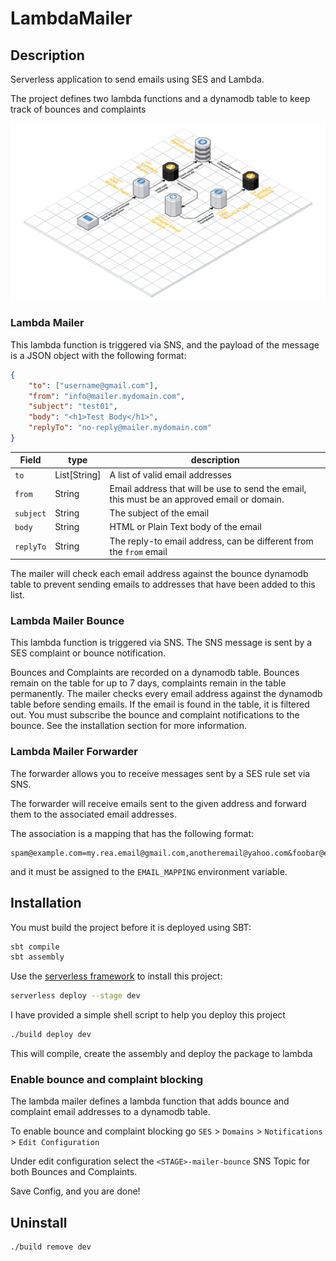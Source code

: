 LambdaMailer
============

Description
-----------

Serverless application to send emails using SES and Lambda.

The project defines two lambda functions and a dynamodb table to keep track of bounces and complaints

![Serverless Lambda Mailer](docs/img/ServerlessLambdaMailer.png)

### Lambda Mailer
This lambda function is triggered via SNS, and the payload of the message is
a JSON object with the following format:

```json
{
    "to": ["username@gmail.com"],
    "from": "info@mailer.mydomain.com",
    "subject": "test01",
    "body": "<h1>Test Body</h1>",
    "replyTo": "no-reply@mailer.mydomain.com"
}
```

| Field     | type         | description                                                                                 |
|-----------|--------------|---------------------------------------------------------------------------------------------|
| `to`      | List\[String\] | A list of valid email addresses                                                             |
| `from`    | String       | Email address that will be use to send the email, this must be an approved email or domain. |
| `subject` | String       | The subject of the email                                                                    |
| `body`    | String       | HTML or Plain Text body of the email                                                        |
| `replyTo` | String       | The reply-to email address, can be different from the `from` email                          |


The mailer will check each email address against the bounce dynamodb table to prevent sending emails to
addresses that have been added to this list.

### Lambda Mailer Bounce
This lambda function is triggered via SNS. The SNS message is sent by a SES
complaint or bounce notification.

Bounces and Complaints are recorded on a dynamodb table. Bounces remain on
the table for up to 7 days, complaints remain in the table permanently.
The mailer checks every email address against the dynamodb table before sending
emails. If the email is found in the table, it is filtered out.
You must subscribe the bounce and complaint notifications to the bounce. See the installation section
for more information.

### Lambda Mailer Forwarder
The forwarder allows you to receive messages sent by a SES rule set via SNS. 

The forwarder will receive emails sent to the given address and forward them to the associated email addresses.

The association is a mapping that has the following format:

```
spam@example.com=my.rea.email@gmail.com,anotheremail@yahoo.com&foobar@example2.com=some@email.com
```
and it must be assigned to the `EMAIL_MAPPING` environment variable. 

Installation
------------
You must build the project before it is deployed using SBT:
```bash
sbt compile
sbt assembly
```

Use the [serverless framework](https://serverless.com/) to install this project:
```bash
serverless deploy --stage dev
```

I have provided a simple shell script to help you deploy this project
```bash
./build deploy dev
```

This will compile, create the assembly and deploy the package to lambda

### Enable bounce and complaint blocking
The lambda mailer defines a lambda function that adds bounce and complaint email addresses
to a dynamodb table.

To enable bounce and complaint blocking go `SES` > `Domains` > `Notifications` > `Edit Configuration`

Under edit configuration select the `<STAGE>-mailer-bounce` SNS Topic for both Bounces and Complaints.

Save Config, and you are done!

Uninstall
---------
```bash
./build remove dev
```
